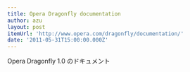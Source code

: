 ```yaml
---
title: Opera Dragonfly documentation
author: azu
layout: post
itemUrl: 'http://www.opera.com/dragonfly/documentation/'
date: '2011-05-31T15:00:00.000Z'
---
```

Opera Dragonfly 1.0 のドキュメント
